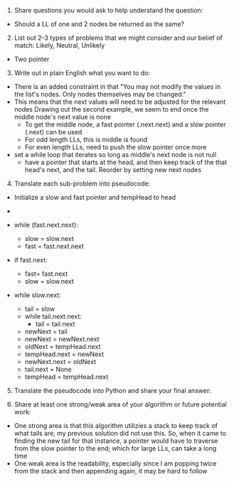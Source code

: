 1. Share questions you would ask to help understand the question:
- Should a LL of one and 2 nodes be returned as the same?

2. List out 2-3 types of problems that we might consider and our belief of match: Likely, Neutral, Unlikely
- Two pointer

3. Write out in plain English what you want to do: 
- There is an added constraint in that "You may not modify the values in the list's nodes. Only nodes themselves may be changed."
- This means that the next values will need to be adjusted for the relevant nodes
Drawing out the second example, we seem to end once the middle node's next value is none 
  - To get the middle node, a fast pointer (.next.next) and a slow pointer (.next) can be used
  - For odd length LLs, this is middle is found
  - For even length LLs, need to push the slow pointer once more
- set a while loop that iterates so long as middle's next node is not null
  - have a pointer that starts at the head, and then keep track of the that head's next, and the tail. Reorder by setting new next nodes 

4. Translate each sub-problem into pseudocode:
- Initialize a slow and fast pointer and tempHead to head
- 
- while (fast.next.next):
  - slow = slow.next
  - fast = fast.next.next

- if fast.next:
  - fast= fast.next
  - slow = slow.next

- while slow.next:
  - tail = slow
  - while tail.next.next:
    - tail = tail.next
  - newNext = tail
  - newNext = newNext.next
  - oldNext = tempHead.next
  - tempHead.next = newNext
  - newNext.next = oldNext
  - tail.next = None
  - tempHead = tempHead.next

5. Translate the pseudocode into Python and share your final answer:
  <!-- class Solution:
    def reorderList(self, head: Optional[ListNode]) -> None:
        """
        Do not return anything, modify head in-place instead.
        """
        slow, fast, tempHead = head, head, head
        
        while fast.next:
            slow = slow.next
            fast = fast.next.next
            if not fast:
                break

        stack = []
        stackLength = len(stack)
        tails = slow
        while tails:
            stack.append(tails)
            tails = tails.next

        while slow.next:
            # tail = slow
            # while tail.next.next:
            #     tail = tail.next
            newNext = stack.pop()
            tail = stack.pop()

            oldNext = tempHead.next
            tempHead.next = newNext
            newNext.next = oldNext
            tail.next = None
            
            stack.append(tail)
            tempHead = tempHead.next.next
  -->

6. Share at least one strong/weak area of your algorithm or future potential work:
- One strong area is that this algorithm utilizies a stack to keep track of what tails are, my previous solution did not use this. So, when it came to finding the new tail for that instance, a pointer would have to traverse from the slow pointer to the end; which for large LLs, can take a long time
- One weak area is the readability, especially since I am popping twice from the stack and then appending again, it may be hard to follow 
